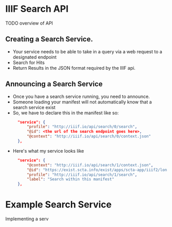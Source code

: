 # IIIF Search API

TODO overview of API

## Creating a Search Service.

* Your service needs to be able to take in a query via a web request to a designated endpoint
* Search for Hits
* Return Results in the JSON format required by the IIIF api.

## Announcing a Search Service

* Once you have a search service running, you need to announce.
* Someone loading your manifest will not automatically know that a search service exist
* So, we have to declare this in the manifest like so:
  ```json
    "service": {
        "profile": "http://iiif.io/api/search/0/search",
        "@id": <the url of the search endpoint goes here>,
        "@context": "http://iiif.io/api/search/0/context.json"
    },
  ```
* Here's what my service looks like
  ```json
    "service": {
        "@context": "http://iiif.io/api/search/1/context.json",
        "@id": "https://exist.scta.info/exist/apps/scta-app/iiif2/lon/search",
        "profile": "http://iiif.io/api/search/1/search",
        "label": "Search within this manifest"
    },
  ```

# Example Search Service

Implementing a serv



<!-- ## Step 1: Find the IIIF Search URL

If you navigate to your collections page either by clicking on the Home link or by navigating to:

https://dev.gdmrdigital.com/collections.xhtml

On the collections page click "Browse Annotations":

![image](images/sas/collections.png)  

and then you will be taken to the Manifest page. Now select the Configure IIIF Search link highlighted below. 

![image](images/sas/manifest-search.png)  

The IIIF search page gives details on how to add a link to the search service. Copy the URL circled in Red in the image below:

![image](images/sas/search-url.png)  
 
## Step 2: Link Manifest to Search Service

Now open up your Manifest in VS Code and it should look like this:

![image](images/annos_vscode_pre_search.png)  

Now add the following JSON to the manifest after the `label`:

```
"service": {
    "profile": "http://iiif.io/api/search/0/search",
    "@id": "SEARCH_ID",
    "@context": "http://iiif.io/api/search/0/context.json"
},
```

Now replace the SEARCH_ID with the URL you copied earlier. In my example it would look like:

![image](images/sas/search-vscode.png)  

## Step 3: Test with a IIIF Viewer
Test your manifest with the Universal Viewer to see if has worked.

 * Open up http://universalviewer.io/
 * and paste your manifest http://127.0.0.1:5500/manifest2.json in the View a IIIF Manifest section
 * Does it show a search box?
 * Has it found an annotation? 
 * If you add an annotation in Mirador does it show up in the search results in the UV?
 -->
